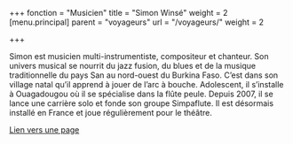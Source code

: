 +++
fonction = "Musicien"
title = "Simon Winsé"
weight = 2
[menu.principal]
parent = "voyageurs"
url = "/voyageurs/"
weight = 2

+++


Simon est musicien multi-instrumentiste, compositeur et chanteur. Son univers musical se nourrit du jazz fusion, du blues et de la musique traditionnelle du pays San au nord-ouest du Burkina Faso. C’est dans son village natal qu’il apprend à jouer de l’arc à bouche. Adolescent, il s’installe à Ouagadougou où il se spécialise dans la flûte peule. Depuis 2007, il se lance une carrière solo et fonde son groupe Simpaflute. Il est désormais installé en France et joue régulièrement pour le théâtre.

[Lien vers une page](static/dl/blabla.pdf)